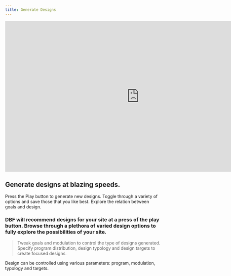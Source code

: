```yaml
---
title: Generate Designs
---
```


<iframe width="868" height="488" src="https://www.youtube.com/embed/OxQzZO2ta3I" title="YouTube video player" frameborder="0" allow="accelerometer; autoplay; clipboard-write; encrypted-media; gyroscope; picture-in-picture" allowfullscreen></iframe>

## Generate designs at blazing speeds.

Press the Play button to generate new designs. Toggle through a variety of options and save those that you like best. Explore the relation between goals and design.

### DBF will recommend designs for your site at a press of the play button. Browse through a plethora of varied design options to fully explore the possibilities of your site.

> Tweak goals and modulation to control the type of designs generated. Specify program distribution, design typology and design targets to create focused designs.

Design can be controlled using various parameters: program, modulation, typology and targets.
